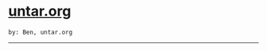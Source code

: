 [untar.org](http://www.untar.org)
=================================

    by: Ben, untar.org
-----------

